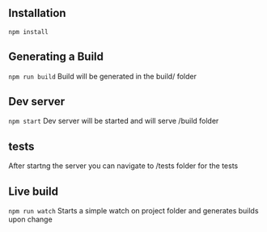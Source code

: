 ## Installation
```npm install```
## Generating a Build
```npm run build```
Build will be generated in the build/ folder
## Dev server
```npm start```
Dev server will be started and will serve /build folder
## tests
After startng the server you can navigate to /tests folder for the tests
## Live build
```npm run watch```
Starts a simple watch on project folder and generates builds upon change  
